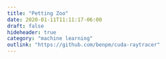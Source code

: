 ```yaml
---
title: "Petting Zoo"
date: 2020-01-11T11:11:17-06:00
draft: false
hideheader: true
category: "machine learning"
outlink: "https://github.com/benpm/cuda-raytracer"
---
```

